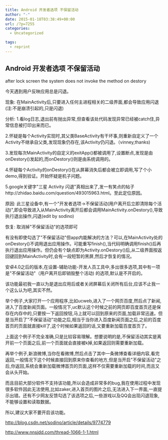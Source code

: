 ```yaml
---
title: Android 开发者选项 不保留活动
author: "-"
date: 2015-01-18T03:38:49+00:00
url: /?p=7255
categories:
  - Uncategorized

tags:
  - reprint
---
```

## Android 开发者选项 不保留活动
after lock screen the system does not invoke the method on destory


今天遇到用户反映应用总是闪退。
  
现象: 在MainActivity后,只要进入任何主进程相关的二级界面,都会导致应用闪退(注:不是崩溃引起的,只是闪退)
  
分析: 1.看log日志,退出前有抛出异常,但查看该处代码发现异常已经被catch住,异常信息被打印出来而已。
  
2.怀疑是每个Activity实现时,其父类BaseActivity有干坏事,则重新自定义了一个Activity不继承自父类,发现现象仍存在,该Activity仍闪退。（vinney,thanks) 
  
3.发现每次MainActivity的自定义的exitApp()都被调用了,设置断点,发现是由onDestory()发起的,而onDestory()则是由系统调用的。
  
4.怀疑每个Activity的onDestory()在从屏幕消失后都会被立即调用,写了个小demo,得到验证。开始怀疑是机子问题。
  
5.google关键字"三星 Activity 闪退"真相出来了,发一有笑点的帖子http://zhidao.baidu.com/question/493015963.html。至此定位原因。
  
原因: 此三星设备中,有一个"开发者选项→不保留活动(用户离开后立即清除每个活动)",即会导致进入从MainActivity离开后都会调用MainActivity.onDestory(),导致执行退出操作,闪退(edit by sodino)
  
恢复: 取消掉"不保留活动"的选项即可

有没有即使勾选了"不保留活动"但app内能解决的方法？可以,在MainActivity处的onDestory()不调用退出应用操作。可能重写finish(),当代码明确调用finish()后再执行退出应用操作。但仍会有个缺点即为Activity.onDestory()后,从二级界面按返回键回到MainActivity时,会有一段短暂的黑屏,然后才恢复的情况。

安卓4.0之后的版本,在设置-辅助功能-开发人员工具中,多出很多选项,其中有一项是"不保留活动"（用户离开后即销毁整个活动) 的选项,默认是不开启的。

该功能最初我一直以为是退出应用后或者关闭屏幕后关闭所有后台,应该不止我一个这么认为吧,其实不然。

举个例子,大家打开一个应用程序,比如ucweb,进入了一个网页百度,然后点了新闻,进入了百度新闻页面。一般情况下,uc默认这个时候之前的网页即百度首页还是保存在内存中的,只要按一下返回按钮,马上就可以回到原来的页面,加载非常迅速。但是当开启了"不保留活动"功能之后,相当于当你进入百度新闻页面之后,之前的百度首页的页面就直接kill了,这个时候如果返回的话,又要重新加载百度首页了。

上面这个例子不完全准确,只是比较容易理解。想要说明的是,不保留活动其实是离开前一个页面之后,前一个页面就会直接被k掉,如果返回则需要重新加载。

再举个例子,新浪微博,当你在看微博,然后点击了其中一条微博查看详细内容,看完返回,一般情况下这个时候直接回到原来你查看的地方,但是当开启"不保留活动"之后,你返回,系统会重新加载微博首页的页面,这样不仅需要重新加载的时间,而且又会从头开始。

而且目前大部分软件不支持该功能,所以会造成非常多的bug,我在使用过程中发现很多软件因此无法使用,比如zaker,进入首页的图片之后,无法进入下一界面,一直提示出错。还有不少网友反馈勾选了该选项之后,一些游戏以及QQ会出现闪退现象,不能够设置和读取数据。

所以,建议大家不要开启该功能。

http://blog.csdn.net/sodino/article/details/9774779

http://www.nnsjdd.com/thread-1066-1-1.html